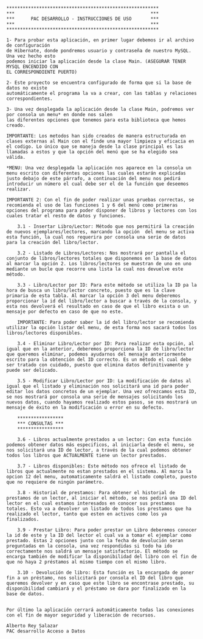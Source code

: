 
    ********************************************************
    ***                                                  ***
    ***      PAC DESARROLLO - INSTRUCCIONES DE USO       ***
    ***                                                  ***
    ********************************************************

    1- Para probar esta aplicación, en primer lugar debemos ir al archivo de configuración
    de Hibernate, donde pondremos usuario y contraseña de nuestro MySQL. Una vez hecho esto 
    podemos iniciar la aplicación desde la clase Main. (ASEGURAR TENER MYSQL ENCENDIDO CON 
    EL CORRESPONDIENTE PUERTO)

    2- Este proyecto se encuentra configurado de forma que si la base de datos no existe 
    automáticamente el programa la va a crear, con las tablas y relaciones correspondientes.

    3- Una vez desplegada la aplicación desde la clase Main, podremos ver por consola un menu* en donde nos salen
    las diferentes opciones que tenemos para esta biblioteca que hemos creado. 

    IMPORTANTE: Los metodos han sido creados de manera estructurada en clases externas al Main con el finde una mayor limpieza y eficacia en el codigo. Lo único que se maneja desde la clase principal es las llamadas a estos y que la opción del menú que se ha elegido sea válida.

    *MENU: Una vez desplegada la aplicación nos aparece en la consola un menu escrito con diferentes opciones las cuales estarán explicadas justo debajo de este párrafo, a continuación del menu nos pedirá introducir un número el cual debe ser el de la función que deseemos realizar.

    IMPORTANTE 2: Con el fin de poder realizar unas pruebas correctas, se recomienda el uso de las funciones 1 y 6 del menú como primeras opciones del programa para poder disponer de libros y lectores con los cuales tratar el resto de datos y funciones. 

        3.1 - Insertar Libro/Lector: Método que nos permitirá la creación de nuevos ejemplares/lectores, marcando la opción  del menu se activa esta función, la cual nos requerira por consola una serie de datos para la creación del libro/lector.

        3.2 - Listado de Libros/Lectores: Nos mostrará por pantalla el conjunto de libros/lectores totales que disponemos en la base de datos al marcar la opción 2. Los libros/lectores se muestran de uno en uno mediante un bucle que recorre una lista la cual nos devuelve este método.

        3.3 - Libro/Lector por ID: Para este método se utiliza la ID pa la hora de busca un libro/lector concreto, puesto que es la clave primaria de esta tabla. Al marcar la opción 3 del menu deberemos proporcionar la id del libro/lector a buscar a través de la consola, y esta nos devolverá el resultado en caso de que el libro exista o un mensaje por defecto en caso de que no este.

        IMPORTANTE: Para poder saber la id del libro/lector se recomienda utilizar la opción listar del menu, de esta forma nos sacará todos los libros/lectores disponibles.

        3.4 - Eliminar Libro/Lector por ID: Para realizar esta opción, al igual que en la anterior, deberemos proporciona la ID de libro/lector que queremos eliminar, podemos ayudarnos del mensaje anteriormente escrito para la obtención del ID correcto. Es un método el cual debe ser tratado con cuidado, puesto que elimina datos definitivamente y puede ser delicado.

        3.5 - Modificar Libro/Lector por ID: La modificación de datos al igual que el listado y eliminación nos solicitará una id para poder editar los datos concretos de un ejemplar. Una vez ofrezcamos esta ID, se nos mostrará por consola una serie de mensajes solicitando los nuevos datos, cuando hayamos realizado estos pasos, se nos mostrará un mensaje de éxito en la modificación u error en su defecto.

        *****************
        *** CONSULTAS ***
        *****************

        3.6 - Libros actualmente prestados a un lector: Con esta función podemos obtener datos más especificos, al iniciarla desde el menu, se nos solicitará una ID de lector, a través de la cual podemos obtener todos los libros que ACTUALMENTE tiene un lector prestados.

        3.7 - Libros disponibles: Este método nos ofrece el listado de libros que actualmente no estan prestados en el sistema. Al marca la opcion 12 del menu, automaticamente saldrá el listado completo, puesto que no requiere de ningún parámetro.

        3.8 - Historial de prestamos: Para obtener el historial de prestamos de un lector, al iniciar el método, se nos pedirá una ID del lector en el cual estamos interesados en conocer sus prestamos totales. Esto va a devolver un listado de todos los prestamos que ha realizado el lector, tanto que esten en activos como los ya finalizados.

        3.9 - Prestar Libro: Para poder prestar un Libro deberemos conocer la id de este y la ID del lector el cual va a tomar el ejemplar como prestado. Estas 2 opciones junto con la fecha de devolución seran preguntadas en la consola, una vez respondidas si todo ha ido correctamente nos saldrá un mensaje satisfactorio. El método se encarga también de modificar la disponibilidad del libro con el fin de que no haya 2 préstamos al mismo tiempo con el mismo libro.

        3.10 - Devolución de libro: Esta función es la encargada de poner fin a un préstamo, nos solicitará por consola el ID del libro que queremos devolver y en caso que este libro se encontrase prestado, su disponibilidad cambiará y el préstamo se dara por finalizado en la base de datos.


    Por último la aplicación cerrará automáticamente todas las conexiones con el fin de mayor seguridad y liberación de recursos.

    Alberto Rey Salazar
    PAC desarrollo Acceso a Datos    